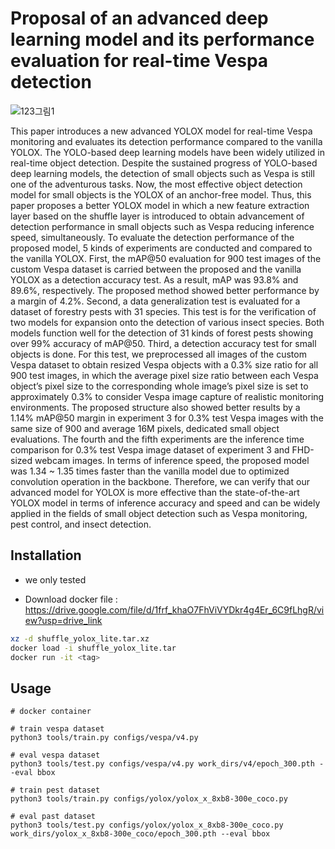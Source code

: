 # **Proposal of an advanced deep learning model and its performance evaluation for real-time Vespa detection**

![123그림1](https://github.com/Kwon-YJ/temp123/assets/49362903/bf700e35-077b-4aad-a7e7-bfda4c70019a)

This paper introduces a new advanced YOLOX model for real-time Vespa monitoring and evaluates its detection performance compared to the vanilla YOLOX. The YOLO-based deep learning models have been widely utilized in real-time object detection. Despite the sustained progress of YOLO-based deep learning models, the detection of small objects such as Vespa is still one of the adventurous tasks. Now, the most effective object detection model for small objects is the YOLOX of an anchor-free model. Thus, this paper proposes a better YOLOX model in which a new feature extraction layer based on the shuffle layer is introduced to obtain advancement of detection performance in small objects such as Vespa reducing inference speed, simultaneously. To evaluate the detection performance of the proposed model, 5 kinds of experiments are conducted and compared to the vanilla YOLOX. First, the mAP@50 evaluation for 900 test images of the custom Vespa dataset is carried between the proposed and the vanilla YOLOX as a detection accuracy test. As a result, mAP was 93.8% and 89.6%, respectively. The proposed method showed better performance by a margin of 4.2%. Second, a data generalization test is evaluated for a dataset of forestry pests with 31 species. This test is for the verification of two models for expansion onto the detection of various insect species. Both models function well for the detection of 31 kinds of forest pests showing over 99% accuracy of mAP@50. Third, a detection accuracy test for small objects is done. For this test, we preprocessed all images of the custom Vespa dataset to obtain resized Vespa objects with a 0.3% size ratio for all 900 test images, in which the average pixel size ratio between each Vespa object’s pixel size to the corresponding whole image’s pixel size is set to approximately 0.3% to consider Vespa image capture of realistic monitoring environments. The proposed structure also showed better results by a 1.14% mAP@50 margin in experiment 3 for 0.3% test Vespa images with the same size of 900 and average 16M pixels, dedicated small object evaluations. The fourth and the fifth experiments are the inference time comparison for 0.3% test Vespa image dataset of experiment 3 and FHD-sized webcam images. In terms of inference speed, the proposed model was 1.34 ~ 1.35 times faster than the vanilla model due to optimized convolution operation in the backbone. Therefore, we can verify that our advanced model for YOLOX is more effective than the state-of-the-art YOLOX model in terms of inference accuracy and speed and can be widely applied in the fields of small object detection such as Vespa monitoring, pest control, and insect detection.

## Installation

- we only tested

- Download docker file : https://drive.google.com/file/d/1frf_khaO7FhViVYDkr4g4Er_6C9fLhgR/view?usp=drive_link

```bash
xz -d shuffle_yolox_lite.tar.xz
docker load -i shuffle_yolox_lite.tar
docker run -it <tag>
```

## Usage

```
# docker container 

# train vespa dataset
python3 tools/train.py configs/vespa/v4.py

# eval vespa dataset
python3 tools/test.py configs/vespa/v4.py work_dirs/v4/epoch_300.pth --eval bbox

# train pest dataset
python3 tools/train.py configs/yolox/yolox_x_8xb8-300e_coco.py 

# eval past dataset
python3 tools/test.py configs/yolox/yolox_x_8xb8-300e_coco.py work_dirs/yolox_x_8xb8-300e_coco/epoch_300.pth --eval bbox
```
